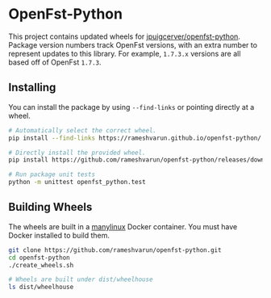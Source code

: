 # OpenFst-Python

This project contains updated wheels for [jpuigcerver/openfst-python](https://github.com/jpuigcerver/openfst-python).
Package version numbers track OpenFst versions, with an extra number to represent updates to this library.
For example, `1.7.3.x` versions are all based off of OpenFst `1.7.3`.

## Installing

You can install the package by using `--find-links` or pointing directly at a wheel.

```bash
# Automatically select the correct wheel.
pip install --find-links https://rameshvarun.github.io/openfst-python/ openfst-python==1.7.3.1

# Directly install the provided wheel.
pip install https://github.com/rameshvarun/openfst-python/releases/download/v1.7.3.1/openfst_python-1.7.3.1-cp37-cp37m-manylinux_2_17_x86_64.manylinux2014_x86_64.whl

# Run package unit tests
python -m unittest openfst_python.test
```

## Building Wheels

The wheels are built in a [manylinux](https://github.com/pypa/manylinux) Docker container. You must have Docker installed to build them.

```bash
git clone https://github.com/rameshvarun/openfst-python.git
cd openfst-python
./create_wheels.sh

# Wheels are built under dist/wheelhouse
ls dist/wheelhouse
```
